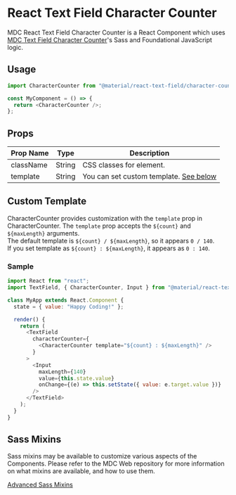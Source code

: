 # React Text Field Character Counter

MDC React Text Field Character Counter is a React Component which uses [MDC Text Field Character Counter](https://github.com/material-components/material-components-web/tree/master/packages/mdc-textfield/character-counter)'s Sass and Foundational JavaScript logic.

## Usage

```js
import CharacterCounter from "@material/react-text-field/character-counter/index.js";

const MyComponent = () => {
  return <CharacterCounter />;
};
```

## Props

| Prop Name | Type   | Description                                                |
| --------- | ------ | ---------------------------------------------------------- |
| className | String | CSS classes for element.                                   |
| template  | String | You can set custom template. [See below](#custom-template) |

## Custom Template

CharacterCounter provides customization with the `template` prop in CharacterCounter.
The `template` prop accepts the `${count}` and `${maxLength}` arguments.  
The default template is `${count} / ${maxLength}`, so it appears `0 / 140`.  
If you set template as `${count} : ${maxLength}`, it appears as `0 : 140`.

### Sample

```js
import React from "react";
import TextField, { CharacterCounter, Input } from "@material/react-text-field";

class MyApp extends React.Component {
  state = { value: "Happy Coding!" };

  render() {
    return (
      <TextField
        characterCounter={
          <CharacterCounter template="${count} : ${maxLength}" />
        }
      >
        <Input
          maxLength={140}
          value={this.state.value}
          onChange={(e) => this.setState({ value: e.target.value })}
        />
      </TextField>
    );
  }
}
```

## Sass Mixins

Sass mixins may be available to customize various aspects of the Components. Please refer to the
MDC Web repository for more information on what mixins are available, and how to use them.

[Advanced Sass Mixins](https://github.com/material-components/material-components-web/tree/master/packages/mdc-textfield/character-counter#sass-mixins)

